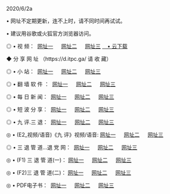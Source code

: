 <p>2020/6/2a
<p>• 网址不定期更新，连不上时，请不同时间再试试。
<p>• 建议用谷歌或火狐官方浏览器访问。
<p>◎ • 视 频： 
<a href="http://hyq.lexmarktr.com/" target="_blank">网址一</a> 　 
<a href="http://hrn.lexmarktr.com/" target="_blank">网址二</a> 　 
<a href="http://hwm.lexmarktr.com/b.html" target="_blank">网址三</a>
<a href="https://yadi.sk/d/d0sUeAOpal3njw" target="_wblank">　• 云下载 </a></p>
<p>◆ 分 享 网 址 （https://d.itpc.ga/ 请 收 藏） </p>

<p>◎ • 小 站：  
<a href="http://hyq.lexmarktr.com/f.html" target="_blank">网址一</a> 　 
<a href="http://hrn.lexmarktr.com/h.html" target="_blank">网址二</a> 　 
<a href="http://hwm.lexmarktr.com/k/" target="_blank">网址三</a></p>
<p>◎ • 翻 墙 软 件 ：  
<a href="http://hyq.lexmarktr.com/ff/" target="_blank">网址一</a> 　 
<a href="http://hrn.lexmarktr.com/s/read/a1_nd.html" target="_blank">网址二</a> 　 
<a href="http://hwm.lexmarktr.com/ff/index.html" target="_blank">网址三</a></p>
<p>◎ • 每 日 新 闻：  
<a href="http://hyq.lexmarktr.com/day/" target="_blank">网址一</a> 　 
<a href="http://hrn.lexmarktr.com/day/" target="_blank">网址二</a> 　 
<a href="http://hwm.lexmarktr.com/day/index.html" target="_blank">网址三</a></p>
<p>◎ • 短 波 分 享：  
<a href="http://hyq.lexmarktr.com/h/" target="_blank">网址一</a> 　 
<a href="http://hrn.lexmarktr.com/h/" target="_blank">网址二</a> 　 
<a href="http://hwm.lexmarktr.com/h/index.html" target="_blank">网址三</a></p>
<p>◎ • 九 评.三 退：  
<a href="http://hyq.lexmarktr.com/t/" target="_blank">网址一</a> 　 
<a href="http://hrn.lexmarktr.com/v2/index.html" target="_blank">网址二</a> 　 
<a href="http://hwm.lexmarktr.com/tt/index.html" target="_blank">网址三</a> 　</p>
<p>◎ • (E2_视频/语音)《九 评》视频/语音: 
<a href="http://hyq.lexmarktr.com/7738.html" target="_blank">网址一</a> 　 
<a href="http://hrn.lexmarktr.com/7614.html" target="_blank">网址二</a> 　 
<a href="http://hwm.lexmarktr.com/7633.html" target="_blank">网址三</a></p>
<p>◎ • 三 退 管 道...退 党 网：  
<a href="http://hyq.lexmarktr.com/go/td1.html" target="_blank">网址一</a> 　 
<a href="http://hrn.lexmarktr.com/go/td2.html" target="_blank">网址二</a> 　 
<a href="http://hwm.lexmarktr.com/go/td3.html" target="_blank">网址三</a></p>
<p>◎ • (F1) 三 退 管 道(一)： 
<a href="http://hyq.lexmarktr.com/dd/" target="_blank">网址一</a> 　 
<a href="http://hrn.lexmarktr.com/s/read/a1_tdx.html" target="_blank">网址二</a> 　 
<a href="http://hwm.lexmarktr.com/dd/" target="_blank">网址三</a></p>
<p>◎ • (F2)三 退 管 道(二)： 
<a href="http://hwm.lexmarktr.com/d/" target="_blank">网址一</a> 　 
<a href="http://hyq.lexmarktr.com/d/index.html" target="_blank">网址二</a> 　 
<a href="http://hrn.lexmarktr.com/d/" target="_blank">网址三</a></p>
<p>◎ • PDF电子书：  
<a href="http://hyq.lexmarktr.com/p/" target="_blank">网址一</a> 　 
<a href="http://hrn.lexmarktr.com/p/index.html" target="_blank">网址二</a> 　 
<a href="http://hwm.lexmarktr.com/p/" target="_blank">网址三</a></p>
